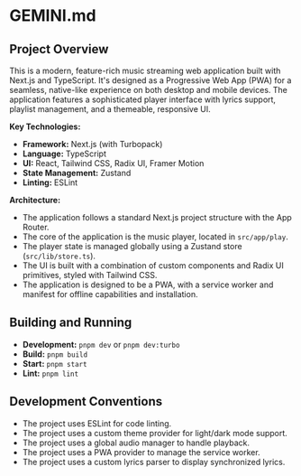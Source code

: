 # GEMINI.md

## Project Overview

This is a modern, feature-rich music streaming web application built with Next.js and TypeScript. It's designed as a Progressive Web App (PWA) for a seamless, native-like experience on both desktop and mobile devices. The application features a sophisticated player interface with lyrics support, playlist management, and a themeable, responsive UI.

**Key Technologies:**

*   **Framework:** Next.js (with Turbopack)
*   **Language:** TypeScript
*   **UI:** React, Tailwind CSS, Radix UI, Framer Motion
*   **State Management:** Zustand
*   **Linting:** ESLint

**Architecture:**

*   The application follows a standard Next.js project structure with the App Router.
*   The core of the application is the music player, located in `src/app/play`.
*   The player state is managed globally using a Zustand store (`src/lib/store.ts`).
*   The UI is built with a combination of custom components and Radix UI primitives, styled with Tailwind CSS.
*   The application is designed to be a PWA, with a service worker and manifest for offline capabilities and installation.

## Building and Running

*   **Development:** `pnpm dev` or `pnpm dev:turbo`
*   **Build:** `pnpm build`
*   **Start:** `pnpm start`
*   **Lint:** `pnpm lint`

## Development Conventions

*   The project uses ESLint for code linting.
*   The project uses a custom theme provider for light/dark mode support.
*   The project uses a global audio manager to handle playback.
*   The project uses a PWA provider to manage the service worker.
*   The project uses a custom lyrics parser to display synchronized lyrics.
